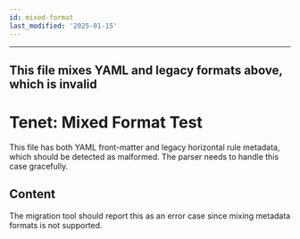 ```yaml
---
id: mixed-format
last_modified: '2025-01-15'
---
```


______________________________________________________________________

## This file mixes YAML and legacy formats above, which is invalid

# Tenet: Mixed Format Test

This file has both YAML front-matter and legacy horizontal rule metadata, which
should be detected as malformed. The parser needs to handle this case gracefully.

## Content

The migration tool should report this as an error case since mixing metadata
formats is not supported.
